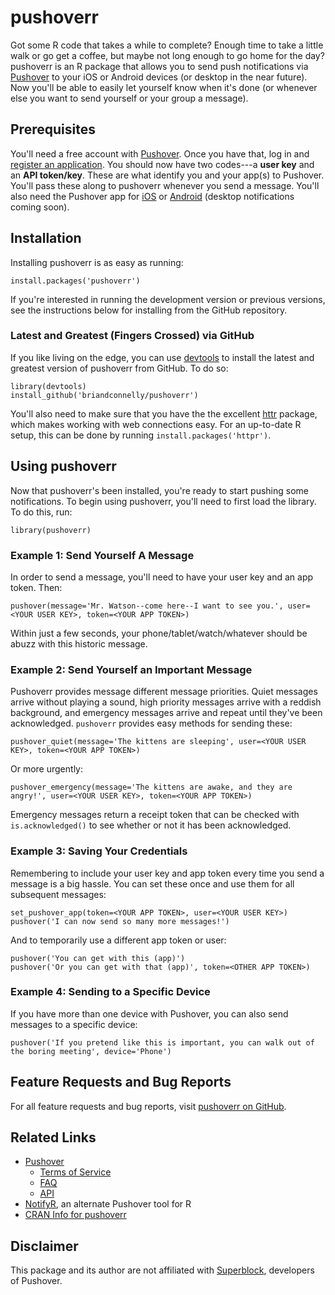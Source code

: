 # pushoverr

Got some R code that takes a while to complete? Enough time to take a little
walk or go get a coffee, but maybe not long enough to go home for the day?
pushoverr is an R package that allows you to send push notifications via
[Pushover](https://pushover.net/) to your iOS or Android devices (or desktop in
the near future). Now you'll be able to easily let yourself know when it's done
(or whenever else you want to send yourself or your group a message).


## Prerequisites

You'll need a free account with [Pushover](https://pushover.net/). Once you
have that, log in and [register an
application](https://pushover.net/apps/build). You should now have two
codes---a **user key** and an **API token/key**. These are what identify you
and your app(s) to Pushover. You'll pass these along to pushoverr whenever you
send a message. You'll also need the Pushover app for
[iOS](https://pushover.net/clients/ios) or
[Android](https://pushover.net/clients/android) (desktop notifications coming
soon).


## Installation

Installing pushoverr is as easy as running:

    install.packages('pushoverr')

If you're interested in running the development version or previous versions,
see the instructions below for installing from the GitHub repository.


### Latest and Greatest (Fingers Crossed) via GitHub

If you like living on the edge, you can use
[devtools](http://cran.r-project.org/web/packages/devtools/index.html) to
install the latest and greatest version of pushoverr from GitHub. To do so:

    library(devtools)
    install_github('briandconnelly/pushoverr')

You'll also need to make sure that you have the the excellent
[httr](http://cran.r-project.org/web/packages/httr/index.html) package, which
makes working with web connections easy.  For an up-to-date R setup, this can
be done by running `install.packages('httpr')`.


## Using pushoverr

Now that pushoverr's been installed, you're ready to start pushing some
notifications. To begin using pushoverr, you'll need to first load the library.
To do this, run:

    library(pushoverr)
    
### Example 1: Send Yourself A Message

In order to send a message, you'll need to have your user key and an app token.
Then:

    pushover(message='Mr. Watson--come here--I want to see you.', user=<YOUR USER KEY>, token=<YOUR APP TOKEN>)

Within just a few seconds, your phone/tablet/watch/whatever should be abuzz
with this historic message.


### Example 2: Send Yourself an Important Message

Pushoverr provides message different message priorities. Quiet messages arrive
without playing a sound, high priority messages arrive with a reddish
background, and emergency messages arrive and repeat until they've been
acknowledged. `pushoverr` provides easy methods for sending these:

    pushover_quiet(message='The kittens are sleeping', user=<YOUR USER KEY>, token=<YOUR APP TOKEN>)

Or more urgently:

    pushover_emergency(message='The kittens are awake, and they are angry!', user=<YOUR USER KEY>, token=<YOUR APP TOKEN>)

Emergency messages return a receipt token that can be checked with
`is.acknowledged()` to see whether or not it has been acknowledged.


### Example 3: Saving Your Credentials

Remembering to include your user key and app token every time you send a
message is a big hassle. You can set these once and use them for all subsequent
messages:

    set_pushover_app(token=<YOUR APP TOKEN>, user=<YOUR USER KEY>)
    pushover('I can now send so many more messages!')

And to temporarily use a different app token or user:

    pushover('You can get with this (app)')
    pushover('Or you can get with that (app)', token=<OTHER APP TOKEN>)


### Example 4: Sending to a Specific Device

If you have more than one device with Pushover, you can also send messages to a
specific device:


    pushover('If you pretend like this is important, you can walk out of the boring meeting', device='Phone')


## Feature Requests and Bug Reports
For all feature requests and bug reports, visit [pushoverr on
GitHub](https://github.com/briandconnelly/pushoverr/issues).


## Related Links
* [Pushover](https://pushover.net)
    * [Terms of Service](https://pushover.net/terms)
    * [FAQ](https://pushover.net/faq)
    * [API](https://pushover.net/api)
* [NotifyR](http://cran.r-project.org/web/packages/notifyR/index.html), an
alternate Pushover tool for R
* [CRAN Info for pushoverr](http://cran.r-project.org/web/packages/pushoverr/index.html)

## Disclaimer
This package and its author are not affiliated with
[Superblock](http://superblock.net), developers of Pushover.

